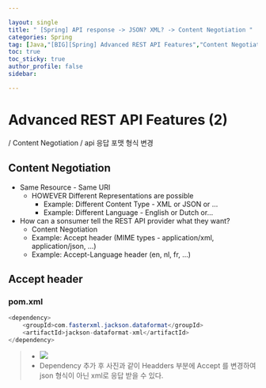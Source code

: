 ```yaml
---

layout: single
title: " [Spring] API response -> JSON? XML? -> Content Negotiation "
categories: Spring
tag: [Java,"[BIG][Spring] Advanced REST API Features","Content Negotiation","API -> json,xml, ...","api 응답 포맷 형식 변경"]
toc: true
toc_sticky: true
author_profile: false
sidebar:

---
```

# Advanced REST API Features (2)

/ Content Negotiation / api 응답 포맷 형식 변경

## Content Negotiation
- Same Resource - Same URI
	- HOWEVER Different Representations are possible
		- Example: Different Content Type - XML or JSON or ...
		- Example: Different Language - English or Dutch or...
- How can a sonsumer tell the REST API provider what they want?
	- Content Negotiation
	- Example: Accept header (MIME types - application/xml, application/json, ...)
	- Example: Accept-Language header (en, nl, fr, ...)

## Accept header

### pom.xml
```java
<dependency>
	<groupId>com.fasterxml.jackson.dataformat</groupId>
	<artifactId>jackson-dataformat-xml</artifactId>
</dependency>
```
>- ![](https://i.imgur.com/dqg368J.png)
>-  Dependency 추가 후 사진과 같이 Headders 부분에 Accept 를 변경하여 json 형식이 아닌 xml로 응답 받을 수 있다.


